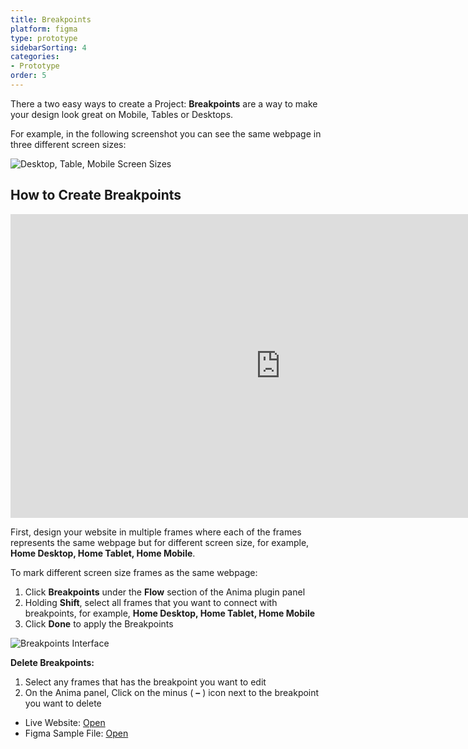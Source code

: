 ```yaml
---
title: Breakpoints
platform: figma
type: prototype
sidebarSorting: 4
categories: 
- Prototype
order: 5
---
```

There a two easy ways to create a Project:
**Breakpoints** are a way to make your design look great on Mobile, Tables or Desktops.

For example, in the following screenshot you can see the same webpage in three different screen sizes:

![Desktop, Table, Mobile Screen Sizes](https://p46.f4.n0.cdn.getcloudapp.com/items/wbuWPk8B/Figma-Prototype-%20breakpoint%20preview%402x.gif?v=45283d6f270d509f953c3d3e523da2a1)

## How to Create Breakpoints

<iframe width="864" height="486" src="https://www.youtube.com/embed/4vG2g1ITr-U" frameborder="0" allow="accelerometer; autoplay; clipboard-write; encrypted-media; gyroscope; picture-in-picture" allowfullscreen></iframe>

First, design your website in multiple frames where each of the frames represents the same webpage but for different screen size, for example, **Home Desktop, Home Tablet, Home Mobile**.


To mark different screen size frames as the same webpage:

1. Click **Breakpoints** under the **Flow** section of the Anima plugin panel
2. Holding **Shift**, select all frames that you want to connect with breakpoints, for example, **Home Desktop, Home Tablet, Home Mobile**
3. Click **Done** to apply the Breakpoints

![Breakpoints Interface](https://p46.f4.n0.cdn.getcloudapp.com/items/nOuee74A/Figma-Prototype-Breakpoints%402x.png?v=12d2883bcfad91e63032b11854f7a95c)

**Delete Breakpoints:**
1. Select any frames that has the breakpoint you want to edit
2. On the Anima panel, Click on the minus ( **–** ) icon next to the breakpoint you want to delete

* Live Website: [Open](https://miss-cupcake.animaapp.io "Open Anima Figma Prototype in the browser")
* Figma Sample File: [Open](https://www.figma.com/file/TPUlBmZ506O4rMBcKgAcEc/Miss-Cupcake-Prototype?node-id=0%3A1 "Open Sample File")
